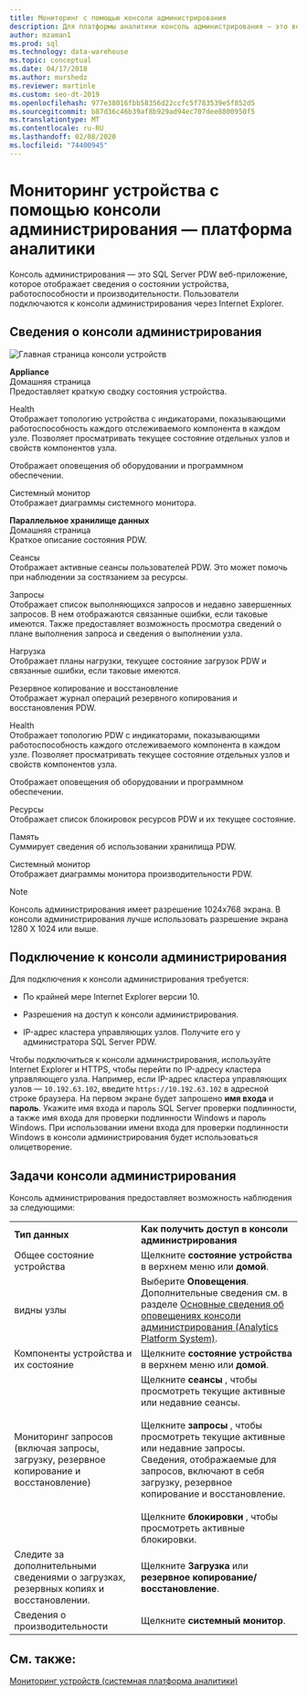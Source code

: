 ```yaml
---
title: Мониторинг с помощью консоли администрирования
description: Для платформы аналитики консоль администрирования — это веб-приложение, которое отображает сведения о состоянии устройства, работоспособности и производительности. Пользователи подключаются к консоли администрирования через Интернет-браузер.
author: mzaman1
ms.prod: sql
ms.technology: data-warehouse
ms.topic: conceptual
ms.date: 04/17/2018
ms.author: murshedz
ms.reviewer: martinle
ms.custom: seo-dt-2019
ms.openlocfilehash: 977e38016fbb58356d22ccfc5f783539e5f852d5
ms.sourcegitcommit: b87d36c46b39af8b929ad94ec707dee8800950f5
ms.translationtype: MT
ms.contentlocale: ru-RU
ms.lasthandoff: 02/08/2020
ms.locfileid: "74400945"
---
```

# <a name="monitor-the-appliance-with-the-admin-console---analytics-platform-system"></a>Мониторинг устройства с помощью консоли администрирования — платформа аналитики
Консоль администрирования — это SQL Server PDW веб-приложение, которое отображает сведения о состоянии устройства, работоспособности и производительности. Пользователи подключаются к консоли администрирования через Internet Explorer.  
  
## <a name="About"></a>Сведения о консоли администрирования  
![Главная страница консоли устройств](./media/monitor-the-appliance-by-using-the-admin-console/SQL_Server_PDW_AdminConsol_ApplHome.png "SQL_Server_PDW_AdminConsol_ApplHome")  
  
**Appliance**  
Домашняя страница  
Предоставляет краткую сводку состояния устройства.  
  
Health  
Отображает топологию устройства с индикаторами, показывающими работоспособность каждого отслеживаемого компонента в каждом узле. Позволяет просматривать текущее состояние отдельных узлов и свойств компонентов узла.  
  
Отображает оповещения об оборудовании и программном обеспечении.  
  
Системный монитор  
Отображает диаграммы системного монитора.  
  
**Параллельное хранилище данных**  
Домашняя страница  
Краткое описание состояния PDW.  
  
Сеансы  
Отображает активные сеансы пользователей PDW. Это может помочь при наблюдении за состязанием за ресурсы.  
  
Запросы  
Отображает список выполняющихся запросов и недавно завершенных запросов. В нем отображаются связанные ошибки, если таковые имеются. Также предоставляет возможность просмотра сведений о плане выполнения запроса и сведения о выполнении узла.  
  
Нагрузка  
Отображает планы нагрузки, текущее состояние загрузок PDW и связанные ошибки, если таковые имеются.  
  
Резервное копирование и восстановление  
Отображает журнал операций резервного копирования и восстановления PDW.  
  
Health  
Отображает топологию PDW с индикаторами, показывающими работоспособность каждого отслеживаемого компонента в каждом узле. Позволяет просматривать текущее состояние отдельных узлов и свойств компонентов узла.  
  
Отображает оповещения об оборудовании и программном обеспечении.  
  
Ресурсы  
Отображает список блокировок ресурсов PDW и их текущее состояние.  
  
Память  
Суммирует сведения об использовании хранилища PDW.  
  
Системный монитор  
Отображает диаграммы монитора производительности PDW.  
 
> [!NOTE]  
> Консоль администрирования имеет разрешение 1024x768 экрана. В консоли администрирования лучше использовать разрешение экрана 1280 X 1024 или выше.  
  
## <a name="Connect"></a>Подключение к консоли администрирования  
Для подключения к консоли администрирования требуется:  
  
-   По крайней мере Internet Explorer версии 10.  
  
-   Разрешения на доступ к консоли администрирования. <!-- MISSING LINKS See [Grant Permissions to Use the Admin Console &#40;SQL Server PDW&#41;](../sqlpdw/grant-permissions-to-use-the-admin-console-sql-server-pdw.md).  -->  
  
-   IP-адрес кластера управляющих узлов.  Получите его у администратора SQL Server PDW.  
  
Чтобы подключиться к консоли администрирования, используйте Internet Explorer и HTTPS, чтобы перейти по IP-адресу кластера управляющего узла. Например, если IP-адрес кластера управляющих узлов — `10.192.63.102`, введите `https://10.192.63.102` в адресной строке браузера. На первом экране будет запрошено **имя входа** и **пароль**. Укажите имя входа и пароль SQL Server проверки подлинности, а также имя входа для проверки подлинности Windows и пароль Windows. При использовании имени входа для проверки подлинности Windows в консоли администрирования будет использоваться олицетворение.  
  
## <a name="RelatedTasks"></a>Задачи консоли администрирования  
Консоль администрирования предоставляет возможность наблюдения за следующими:  
  
|||  
|-|-|  
|**Тип данных**|**Как получить доступ в консоли администрирования**|  
|Общее состояние устройства|Щелкните **состояние устройства** в верхнем меню или **домой**.|  
|видны узлы|Выберите **Оповещения**. Дополнительные сведения см. в разделе [Основные сведения об оповещениях консоли администрирования &#40;Analytics Platform System&#41;](understanding-admin-console-alerts.md).|  
|Компоненты устройства и их состояние|Щелкните **состояние устройства** в верхнем меню или **домой**.|  
|Мониторинг запросов (включая запросы, загрузку, резервное копирование и восстановление)|Щелкните **сеансы** , чтобы просмотреть текущие активные или недавние сеансы.<br /><br />Щелкните **запросы** , чтобы просмотреть текущие активные или недавние запросы. Сведения, отображаемые для запросов, включают в себя загрузку, резервное копирование и восстановление.<br /><br />Щелкните **блокировки** , чтобы просмотреть активные блокировки.|  
|Следите за дополнительными сведениями о загрузках, резервных копиях и восстановлении.|Щелкните **Загрузка** или **резервное копирование/восстановление**.|  
|Сведения о производительности|Щелкните **системный монитор**.|  
  
## <a name="see-also"></a>См. также:  
[Мониторинг устройств &#40;системная платформа аналитики&#41;](appliance-monitoring.md)  
  
